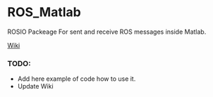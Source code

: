 # ROS_Matlab
ROSIO Packeage For sent and receive ROS messages inside Matlab.

[Wiki][1]

### TODO:
* Add here example of code how to use it.
* Update Wiki


[1]:http://wiki.ros.org/ros_matlab
